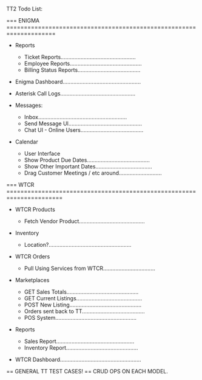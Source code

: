 TT2 Todo List:

=== ENIGMA ====================================================================
- Reports 
    - Ticket Reports.................................................
    - Employee Reports...............................................
    - Billing Status Reports.........................................

- Enigma Dashboard...................................................

- Asterisk Call Logs.................................................

- Messages:
    - Inbox..........................................................
    - Send Message UI................................................
    - Chat UI - Online Users.........................................
- Calendar 
    - User Interface
    - Show Product Due Dates.........................................
    - Show Other Important Dates.....................................
    - Drag Customer Meetings / etc around............................


=== WTCR ======================================================================    
- WTCR Products
    - Fetch Vendor Product...........................................
- Inventory 
    - Location?......................................................
- WTCR Orders
    - Pull Using Services from WTCR..................................   
- Marketplaces
    - GET Sales Totals...............................................
    - GET Current Listings...........................................
    - POST New Listing...............................................
    - Orders sent back to TT.........................................
    - POS System.....................................................
- Reports
    - Sales Report................................................... 
    - Inventory Report...............................................
    
- WTCR Dashboard.....................................................


== GENERAL TT TEST CASES!
== CRUD OPS ON EACH MODEL.